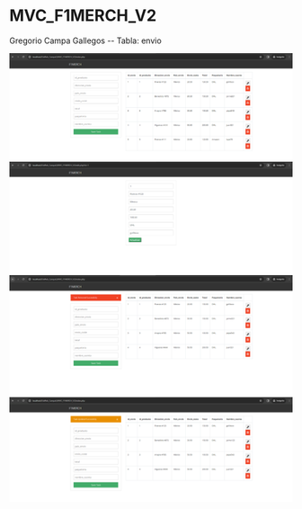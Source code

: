 # MVC_F1MERCH_V2
Gregorio Campa Gallegos -- Tabla: envio

![](https://github.com/CampaG128/MVC_F1MERCH_V2/blob/main/Captura1.PNG)
![](https://github.com/CampaG128/MVC_F1MERCH_V2/blob/main/Captura2.PNG)
![](https://github.com/CampaG128/MVC_F1MERCH_V2/blob/main/Captura3.PNG)
![](https://github.com/CampaG128/MVC_F1MERCH_V2/blob/main/Captura4.PNG)
